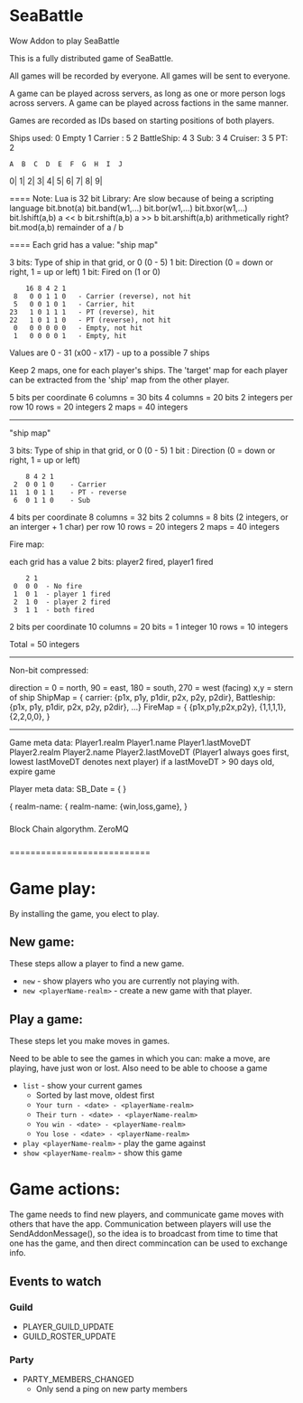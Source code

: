 # SeaBattle
Wow Addon to play SeaBattle

This is a fully distributed game of SeaBattle.

All games will be recorded by everyone.
All games will be sent to everyone.

A game can be played across servers, as long as one or more person logs across servers.
A game can be played across factions in the same manner.

Games are recorded as IDs based on starting positions of both players.

Ships used:
0 Empty
1 Carrier : 5
2 BattleShip: 4
3 Sub: 3
4 Cruiser: 3
5 PT: 2

    A  B  C  D  E  F  G  H  I  J
0|
1|
2|
3|
4|
5|
6|
7|
8|
9|

====
Note:  Lua is 32 bit
Library:   Are slow because of being a scripting language
bit.bnot(a)
bit.band(w1,...)
bit.bor(w1,...)
bit.bxor(w1,...)
bit.lshift(a,b)  a << b
bit.rshift(a,b)  a >> b
bit.arshift(a,b) arithmetically right?
bit.mod(a,b)  remainder of a / b

====
Each grid has a value:
"ship map"

3 bits: Type of ship in that grid, or 0  (0 - 5)
1 bit:  Direction (0 = down or right, 1 = up or left)
1 bit:  Fired on (1 or 0)

```
    16 8 4 2 1
 8   0 0 1 1 0   - Carrier (reverse), not hit
 5   0 0 1 0 1   - Carrier, hit
23   1 0 1 1 1   - PT (reverse), hit
22   1 0 1 1 0   - PT (reverse), not hit
 0   0 0 0 0 0   - Empty, not hit
 1   0 0 0 0 1   - Empty, hit
```

Values are 0 - 31 (x00 - x17) - up to a possible 7 ships

Keep 2 maps, one for each player's ships.
The 'target' map for each player can be extracted from the 'ship' map from the other player.

5 bits per coordinate
6 columns = 30 bits
4 columns = 20 bits
2 integers per row
10 rows = 20 integers
2 maps = 40 integers

-------------------
"ship map"

3 bits: Type of ship in that grid, or 0 (0 - 5)
1 bit : Direction (0 = down or right, 1 = up or left)

```
    8 4 2 1
 2  0 0 1 0    - Carrier
11  1 0 1 1    - PT - reverse
 6  0 1 1 0    - Sub
```

 4 bits per coordinate
 8 columns = 32 bits
 2 columns = 8 bits
 (2 integers, or an interger + 1 char) per row
 10 rows = 20 integers
 2 maps = 40 integers

Fire map:

each grid has a value
2 bits: player2 fired, player1 fired

```
    2 1
 0  0 0  - No fire
 1  0 1  - player 1 fired
 2  1 0  - player 2 fired
 3  1 1  - both fired
```

2 bits per coordinate
10 columns = 20 bits = 1 integer
10 rows = 10 integers

Total = 50 integers

--------------------
Non-bit compressed:

direction = 0 = north, 90 = east, 180 = south, 270 = west  (facing)
x,y = stern of ship
ShipMap = { carrier: {p1x, p1y, p1dir, p2x, p2y, p2dir}, Battleship: {p1x, p1y, p1dir, p2x, p2y, p2dir}, ...}
FireMap = { {p1x,p1y,p2x,p2y}, {1,1,1,1}, {2,2,0,0}, }

-------------------
Game meta data:
Player1.realm
Player1.name
Player1.lastMoveDT
Player2.realm
Player2.name
Player2.lastMoveDT
(Player1 always goes first, lowest lastMoveDT denotes next player)
if a lastMoveDT > 90 days old, expire game

Player meta data:
SB_Date = { }

{ realm-name: { realm-name: {win,loss,game}, }


#####
Block Chain algorythm.
ZeroMQ
#####


===========================
# Game play:
By installing the game, you elect to play.

## New game:
These steps allow a player to find a new game.

* ```new``` - show players who you are currently not playing with.
* ```new <playerName-realm>``` - create a new game with that player.

## Play a game:
These steps let you make moves in games.

Need to be able to see the games in which you can: make a move, are playing, have just won or lost.
Also need to be able to choose a game

* ```list``` - show your current games
	* Sorted by last move, oldest first
	* ```Your turn - <date> - <playerName-realm>```
	* ```Their turn - <date> - <playerName-realm>```
	* ```You win - <date> - <playerName-realm>```
	* ```You lose - <date> - <playerName-realm>```
* ```play <playerName-realm>``` - play the game against <playerName-realm>
* ```show <playerName-realm>``` - show this game

# Game actions:
The game needs to find new players, and communicate game moves with others that have the app.
Communication between players will use the SendAddonMessage(), so the idea is to broadcast from time to time that one has the game, and then direct commincation can be used to exchange info.

## Events to watch
### Guild

* PLAYER_GUILD_UPDATE
* GUILD_ROSTER_UPDATE

### Party

* PARTY_MEMBERS_CHANGED
	* Only send a ping on new party members




